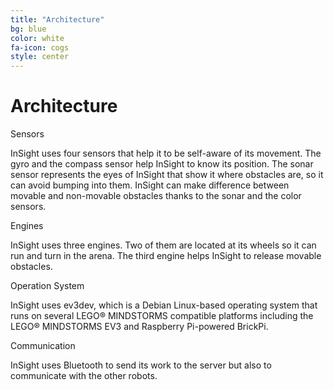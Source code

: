 ```yaml
---
title: "Architecture"
bg: blue
color: white
fa-icon: cogs
style: center
---
```


# Architecture

<div class="row display-flex">

<div class="col-xs-12 col-sm-4 col-md-4 col-lg-4">
<div class="feature-icon"><i class="fa fa-flash fa-2x"></i></div>
<div class="feature-title">Sensors</div>
<p class="feature-body">InSight uses four sensors that help it to be self-aware of its movement. The gyro and the compass sensor help InSight to know its position. The sonar sensor represents the eyes of InSight that show it where obstacles are, so it can avoid bumping into them. InSight can make difference between movable and non-movable obstacles thanks to the sonar and the color sensors.</p>
</div>

<div class="col-xs-12 col-sm-4 col-md-4 col-lg-4">
<div class="feature-icon"><i class="fa fa-heartbeat fa-2x"></i></div>
<div class="feature-title">Engines</div>
<p class="feature-body">InSight uses three engines. Two of them are located at its wheels so it can run and turn in the arena. The third engine helps InSight to release movable obstacles.</p>
</div>

<div class="col-xs-12 col-sm-4 col-md-4 col-lg-4">
<div class="feature-icon"><i class="fa fa-linux fa-2x"></i>
</div>
<div class="feature-title">Operation System</div>
<p class="feature-body">InSight uses ev3dev, which is a Debian Linux-based operating system that runs on several LEGO® MINDSTORMS compatible platforms including the LEGO® MINDSTORMS EV3 and Raspberry Pi-powered BrickPi.</p>
</div>

</div>

<div class="row display-flex">

<div class="col-xs-12 col-sm-4 col-md-4 col-lg-4">
<div class="feature-icon">
</div>
<div class="feature-title"></div>
<p class="feature-body"></p>
</div>

<div class="col-xs-12 col-sm-4 col-md-4 col-lg-4">
<div class="feature-icon"><i class="fa fa-bluetooth fa-2x"></i>
</div>
<div class="feature-title">Communication</div>
<p class="feature-body">InSight uses Bluetooth to send its work to the server but also to communicate with the other robots.</p>
</div>

</div>
